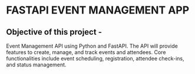# FASTAPI EVENT MANAGEMENT APP

## Objective of this project -
Event Management API using Python and FastAPI. The API will provide features to
create, manage, and track events and attendees. Core functionalities include event scheduling,
registration, attendee check-ins, and status management.

